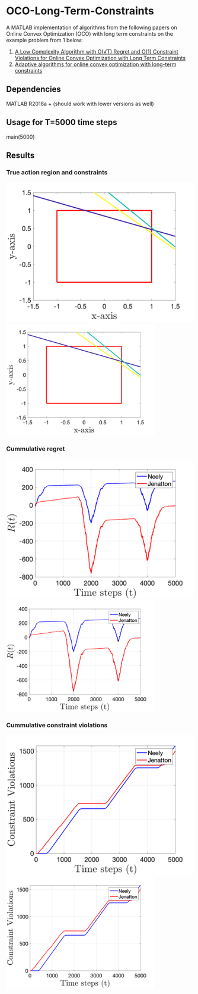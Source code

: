 # OCO-Long-Term-Constraints
A MATLAB implementation of algorithms from the following papers on Online Convex Optimization (OCO) with long term constraints on the example problem from 1 below: 
1. [A Low Complexity Algorithm with O(√T) Regret and O(1) Constraint Violations for Online Convex Optimization with Long Term Constraints](https://jmlr.org/papers/v21/16-494.html)
2. [Adaptive algorithms for online convex optimization with long-term constraints](https://proceedings.mlr.press/v48/jenatton16.html)

## Dependencies 
MATLAB R2018a + (should work with lower versions as well)

## Usage for T=5000 time steps
main(5000)

## Results 
### True action region and constraints 
![setup](results/setup.png "OCO problem setup")
<img src="results/setup.png" alt="OCO problem setup" width="400"/>

### Cummulative regret 
![regret](results/regret.png "Cummulative regret")
<img src="results/regret.png" alt="Cummulative regret" width="400"/>

### Cummulative constraint violations
![constraints](results/constraints.png "Cummulative constraint violation")
<img src="results/constraints.png" alt="Cummulative constraint violation" width="400"/>
